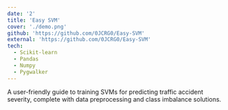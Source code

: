 ```yaml
---
date: '2'
title: 'Easy SVM'
cover: './demo.png'
github: 'https://github.com/0JCRG0/Easy-SVM'
external: 'https://github.com/0JCRG0/Easy-SVM'
tech:
  - Scikit-learn
  - Pandas
  - Numpy
  - Pygwalker
---
```


A user-friendly guide to training SVMs for predicting traffic accident severity, complete with data preprocessing and class imbalance solutions.
